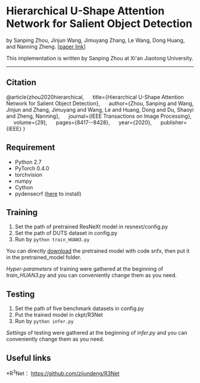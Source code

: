 # Hierarchical U-Shape Attention Network for Salient Object Detection

by Sanping Zhou, Jinjun Wang, Jimuyang Zhang, Le Wang, Dong Huang, and Nanning Zheng. [[paper link](https://ieeexplore.ieee.org/document/9152130)]

This implementation is written by Sanping Zhou at Xi'an Jiaotong University.

***

## Citation
@article{zhou2020hierarchical,
&nbsp;&nbsp;&nbsp;&nbsp;  title={Hierarchical U-Shape Attention Network for Salient Object Detection},
&nbsp;&nbsp;&nbsp;&nbsp;  author={Zhou, Sanping and Wang, Jinjun and Zhang, Jimuyang and Wang, Le and Huang, Dong and Du, Shaoyi and Zheng, Nanning},
&nbsp;&nbsp;&nbsp;&nbsp;  journal={IEEE Transactions on Image Processing},
&nbsp;&nbsp;&nbsp;&nbsp;  volume={29},
&nbsp;&nbsp;&nbsp;&nbsp;  pages={8417--8428},
&nbsp;&nbsp;&nbsp;&nbsp;  year={2020},
&nbsp;&nbsp;&nbsp;&nbsp;  publisher={IEEE}
}

## Requirement
* Python 2.7
* PyTorch 0.4.0
* torchvision
* numpy
* Cython
* pydensecrf ([here](https://github.com/Andrew-Qibin/dss_crf) to install)

## Training
1. Set the path of pretrained ResNeXt model in resnext/config.py
2. Set the path of DUTS dataset in config.py
3. Run by ```python train_HUAN3.py```

You can directly [download](https://pan.baidu.com/s/1xQnbt_T5qyhfmLDkYqUkvw) the pretrained model with code snfx, then put it in the pretrained_model folder.

*Hyper-parameters* of training were gathered at the beginning of *train_HUAN3.py* and you can conveniently 
change them as you need.

## Testing
1. Set the path of five benchmark datasets in config.py
2. Put the trained model in ckpt/R3Net
2. Run by ```python infer.py```

*Settings* of testing were gathered at the beginning of *infer.py* and you can conveniently 
change them as you need.

## Useful links
*R<sup>3</sup>Net： https://github.com/zijundeng/R3Net
